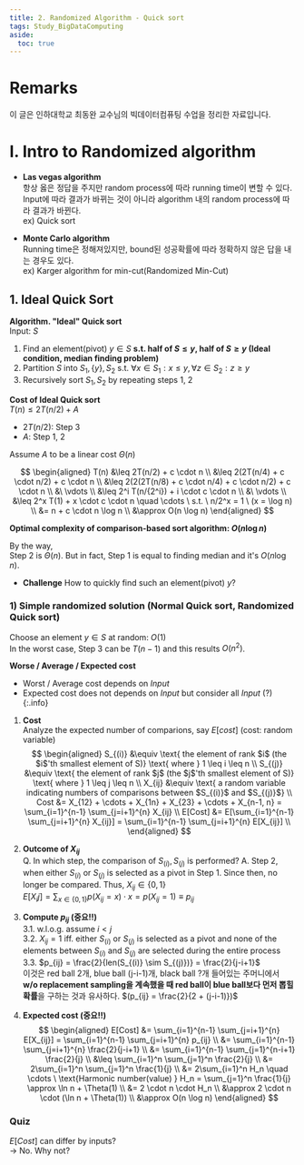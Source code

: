 ```yaml
---
title: 2. Randomized Algorithm - Quick sort
tags: Study_BigDataComputing
aside:
  toc: true
---
```


# Remarks
이 글은 인하대학교 최동완 교수님의 빅데이터컴퓨팅 수업을 정리한 자료입니다.


<!--more-->

# I. Intro to Randomized algorithm

- **Las vegas algorithm**  
항상 옳은 정답을 주지만 random process에 따라 running time이 변할 수 있다.  
Input에 따라 결과가 바뀌는 것이 아니라 algorithm 내의 random process에 따라 결과가 바뀐다.  
ex) Quick sort

- **Monte Carlo algorithm**  
Running time은 정해져있지만, bound된 성공확률에 따라 정확하지 않은 답을 내는 경우도 있다.  
ex) Karger algorithm for min-cut(Randomized Min-Cut)


## 1. Ideal Quick Sort

**Algorithm. "Ideal" Quick sort**  
Input: $S$

1. Find an element(pivot) $y \in S$ **s.t. half of $S \leq y$, half of $S \geq y$ (Ideal condition, median finding problem)**
2. Partition $S$ into $S_1, \{y\}, S_2$ s.t. $\forall x \in S_1: x \leq y, \forall z \in S_2: z \geq y$ 
3. Recursively sort $S_1, S_2$ by repeating steps 1, 2

**Cost of Ideal Quick sort**  
$T(n) \leq 2T(n/2) + A$  

- $2T(n/2)$: Step 3
- $A$: Step 1, 2

Assume $A$ to be a linear cost $\Theta(n)$

$$
\begin{aligned}
  T(n) &\leq 2T(n/2) + c \cdot n  \\
       &\leq 2(2T(n/4) + c \cdot n/2) + c \cdot n \\
       &\leq 2(2(2T(n/8) + c \cdot n/4) + c \cdot n/2) + c \cdot n \\
       &\ \vdots \\
       &\leq 2^i T(n/{2^i}) + i \cdot c \cdot n \\
       &\ \vdots \\
       &\leq 2^x T(1) + x \cdot c \cdot n \quad \cdots \ s.t. \ n/2^x = 1 \ (x = \log n) \\
       &= n + c \cdot n \log n \\
       &\approx O(n \log n)
\end{aligned}
$$

**Optimal complexity of comparison-based sort algorithm: $O(n \log n)$** 

By the way,  
Step 2 is $\Theta(n)$. But in fact, Step 1 is equal to finding median and it's $O(n \log n)$.

- **Challenge**
How to quickly find such an element(pivot) $y$?

### 1) **Simple randomized solution (Normal Quick sort, Randomized Quick sort)**
Choose an element $y \in S$ at random: $O(1)$  
In the worst case, Step 3 can be $T(n-1)$ and this results $O(n^2)$.  

**Worse / Average / Expected cost** <br>
- Worst / Average cost depends on *Input*
- Expected cost does not depends on *Input* but consider all *Input* (?)
{:.info}

1. **Cost**  
Analyze the expected number of comparions, say $E[cost]$ (cost: random variable)
$$
\begin{aligned}
  S_{(i)} &\equiv \text{ the element of rank $i$ (the $i$'th smallest element of S)} \text{ where } 1 \leq i \leq n  \\
  S_{(j)} &\equiv \text{ the element of rank $j$ (the $j$'th smallest element of S)} \text{ where } 1 \leq j \leq n  \\
  X_{ij} &\equiv \text{ a random variable indicating numbers of comparisons between $S_{(i)}$ and $S_{(j)}$}  \\
  Cost &= X_{12} + \cdots + X_{1n} + X_{23} + \cdots + X_{n-1, n} = \sum_{i=1}^{n-1} \sum_{j=i+1}^{n} X_{ij}  \\
  E[Cost] &= E[\sum_{i=1}^{n-1} \sum_{j=i+1}^{n} X_{ij}] = \sum_{i=1}^{n-1} \sum_{j=i+1}^{n} E[X_{ij}]  \\
\end{aligned}
$$

2. **Outcome of $X_{ij}$**  
Q. In which step, the comparison of $S_{(i)}, S_{(j)}$ is performed?
A. Step 2, when either $S_{(i)}$ or $S_{(j)}$ is selected as a pivot in Step 1. Since then, no longer be compared. Thus, $X_{ij} \in \{ 0, 1 \}$  
$E[X_ij] = \sum_{x \in \{ 0, 1 \} } p(X_{ij} = x) \cdot x = p(X_{ij} = 1) \equiv p_{ij}$  

3. **Compute $p_{ij}$ (중요!!)**  
  3.1. w.l.o.g. assume $i < j$  
  3.2. $X_{ij} = 1$ iff. either $S_{(i)}$ or $S_{(j)}$ is selected as a pivot and none of the elements between $S_{(i)}$ and $S_{(j)}$ are selected during the entire process
  3.3. $p_{ij} = \frac{2}{len(S_{(i)} \sim S_{(j)})} = \frac{2}{j-i+1}$  
  이것은 red ball 2개, blue ball (j-i-1)개, black ball ?개 들어있는 주머니에서 **w/o replacement sampling을 계속했을 때 red ball이 blue ball보다 먼저 뽑힐 확률**을 구하는 것과 유사하다. $(p_{ij} = \frac{2}{2 + (j-i-1)})$
  
4. **Expected cost (중요!!)**  
  $$
  \begin{aligned}
    E[Cost] &= \sum_{i=1}^{n-1} \sum_{j=i+1}^{n} E[X_{ij}] = \sum_{i=1}^{n-1} \sum_{j=i+1}^{n} p_{ij} \\
    &= \sum_{i=1}^{n-1} \sum_{j=i+1}^{n} \frac{2}{j-i+1} \\
    &= \sum_{i=1}^{n-1} \sum_{j=1}^{n-i+1} \frac{2}{j} \\
    &\leq \sum_{i=1}^n \sum_{j=1}^n \frac{2}{j} \\
    &= 2\sum_{i=1}^n \sum_{j=1}^n \frac{1}{j} \\
    &= 2\sum_{i=1}^n H_n \quad \cdots \ \text{Harmonic number(value) } H_n = \sum_{j=1}^n \frac{1}{j} \approx \ln n + \Theta(1) \\
    &= 2 \cdot n \cdot H_n \\
    &\approx 2 \cdot n \cdot (\ln n + \Theta(1)) \\
    &\approx O(n \log n)
  \end{aligned}
  $$


### Quiz
$E[Cost]$ can differ by inputs?   
→ No. Why not?
